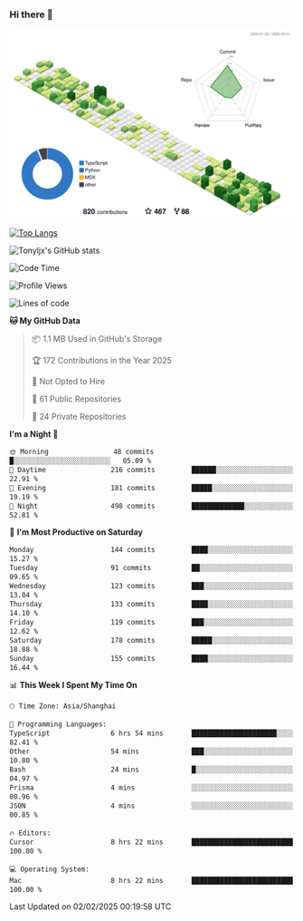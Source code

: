 ### Hi there 👋

![](./profile-3d-contrib/profile-green-animate.svg)

 

[![Top Langs](https://github-readme-stats.vercel.app/api/top-langs/?username=tonyljx)](https://github.com/anuraghazra/github-readme-stats)

![Tonyljx's GitHub stats](https://github-readme-stats.vercel.app/api?username=tonyljx&theme=default&show_icons=true)

 

<!--START_SECTION:waka-->
![Code Time](http://img.shields.io/badge/Code%20Time-1%2C151%20hrs%2019%20mins-blue)

![Profile Views](http://img.shields.io/badge/Profile%20Views-0-blue)

![Lines of code](https://img.shields.io/badge/From%20Hello%20World%20I%27ve%20Written-769.4%20thousand%20lines%20of%20code-blue)

**🐱 My GitHub Data** 

> 📦 1.1 MB Used in GitHub's Storage 
 > 
> 🏆 172 Contributions in the Year 2025
 > 
> 🚫 Not Opted to Hire
 > 
> 📜 61 Public Repositories 
 > 
> 🔑 24 Private Repositories 
 > 
**I'm a Night 🦉** 

```text
🌞 Morning                48 commits          █░░░░░░░░░░░░░░░░░░░░░░░░   05.09 % 
🌆 Daytime                216 commits         ██████░░░░░░░░░░░░░░░░░░░   22.91 % 
🌃 Evening                181 commits         █████░░░░░░░░░░░░░░░░░░░░   19.19 % 
🌙 Night                  498 commits         █████████████░░░░░░░░░░░░   52.81 % 
```
📅 **I'm Most Productive on Saturday** 

```text
Monday                   144 commits         ████░░░░░░░░░░░░░░░░░░░░░   15.27 % 
Tuesday                  91 commits          ██░░░░░░░░░░░░░░░░░░░░░░░   09.65 % 
Wednesday                123 commits         ███░░░░░░░░░░░░░░░░░░░░░░   13.04 % 
Thursday                 133 commits         ████░░░░░░░░░░░░░░░░░░░░░   14.10 % 
Friday                   119 commits         ███░░░░░░░░░░░░░░░░░░░░░░   12.62 % 
Saturday                 178 commits         █████░░░░░░░░░░░░░░░░░░░░   18.88 % 
Sunday                   155 commits         ████░░░░░░░░░░░░░░░░░░░░░   16.44 % 
```


📊 **This Week I Spent My Time On** 

```text
🕑︎ Time Zone: Asia/Shanghai

💬 Programming Languages: 
TypeScript               6 hrs 54 mins       █████████████████████░░░░   82.41 % 
Other                    54 mins             ███░░░░░░░░░░░░░░░░░░░░░░   10.80 % 
Bash                     24 mins             █░░░░░░░░░░░░░░░░░░░░░░░░   04.97 % 
Prisma                   4 mins              ░░░░░░░░░░░░░░░░░░░░░░░░░   00.96 % 
JSON                     4 mins              ░░░░░░░░░░░░░░░░░░░░░░░░░   00.85 % 

🔥 Editors: 
Cursor                   8 hrs 22 mins       █████████████████████████   100.00 % 

💻 Operating System: 
Mac                      8 hrs 22 mins       █████████████████████████   100.00 % 
```


 Last Updated on 02/02/2025 00:19:58 UTC
<!--END_SECTION:waka-->
